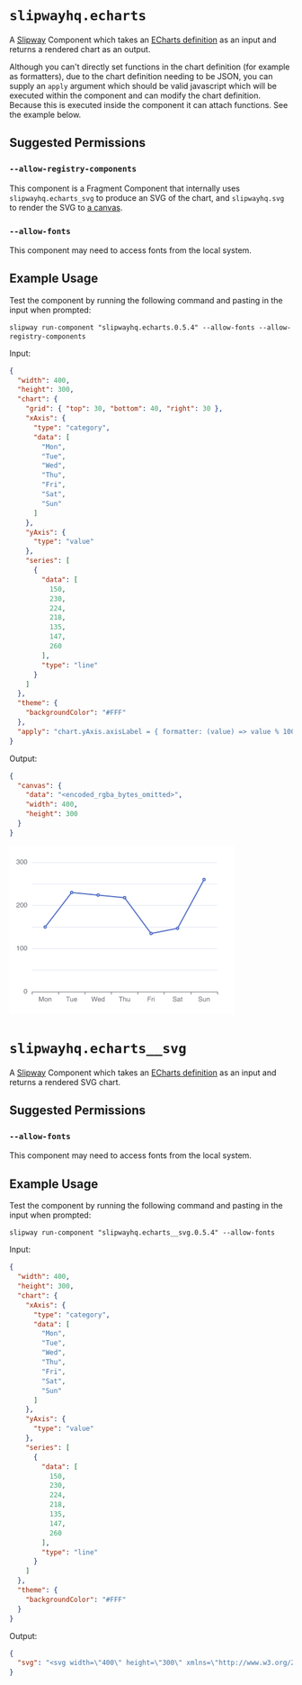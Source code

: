 # `slipwayhq.echarts`

A [Slipway](https://slipway.co/) Component which takes an [ECharts definition](https://echarts.apache.org/examples/en/index.html)
as an input and returns a rendered chart as an output.

Although you can't directly set functions in the chart definition (for example as formatters), due to the chart definition
needing to be JSON, you can supply an `apply` argument which should be valid javascript which will be executed
within the component and can modify the chart definition. Because this is executed inside the component it can attach functions.
See the example below.

## Suggested Permissions

### `--allow-registry-components`

This component is a Fragment Component that internally uses `slipwayhq.echarts_svg` to produce
an SVG of the chart, and `slipwayhq.svg` to render the SVG to [a canvas](https://slipway.co/docs/guides/canvases).

### `--allow-fonts`

This component may need to access fonts from the local system.

## Example Usage

Test the component by running the following command and pasting in the input when prompted:
```
slipway run-component "slipwayhq.echarts.0.5.4" --allow-fonts --allow-registry-components
```

Input:
```json
{  
  "width": 400,
  "height": 300,
  "chart": {
    "grid": { "top": 30, "bottom": 40, "right": 30 },
    "xAxis": {
      "type": "category",
      "data": [
        "Mon",
        "Tue",
        "Wed",
        "Thu",
        "Fri",
        "Sat",
        "Sun"
      ]
    },
    "yAxis": {
      "type": "value"
    },
    "series": [
      {
        "data": [
          150,
          230,
          224,
          218,
          135,
          147,
          260
        ],
        "type": "line"
      }
    ]
  },
  "theme": {
    "backgroundColor": "#FFF"
  },
  "apply": "chart.yAxis.axisLabel = { formatter: (value) => value % 100 ? '' : value  };"
}
```

Output:
```json
{
  "canvas": {
    "data": "<encoded_rgba_bytes_omitted>",
    "width": 400,
    "height": 300
  }
}
```

![Example Chart Output](example.png)


# `slipwayhq.echarts__svg`

A [Slipway](https://slipway.co/) Component which takes an [ECharts definition](https://echarts.apache.org/examples/en/index.html)
as an input and returns a rendered SVG chart.

## Suggested Permissions

### `--allow-fonts`

This component may need to access fonts from the local system.

## Example Usage

Test the component by running the following command and pasting in the input when prompted:
```
slipway run-component "slipwayhq.echarts__svg.0.5.4" --allow-fonts
```

Input:
```json
{
  "width": 400,
  "height": 300,
  "chart": {
    "xAxis": {
      "type": "category",
      "data": [
        "Mon",
        "Tue",
        "Wed",
        "Thu",
        "Fri",
        "Sat",
        "Sun"
      ]
    },
    "yAxis": {
      "type": "value"
    },
    "series": [
      {
        "data": [
          150,
          230,
          224,
          218,
          135,
          147,
          260
        ],
        "type": "line"
      }
    ]
  },
  "theme": {
    "backgroundColor": "#FFF"
  }
}
```

Output:
```json
{
  "svg": "<svg width=\"400\" height=\"300\" xmlns=\"http://www.w3.org/2000/svg\" xmlns:xlink=\"http://www.w3.org/1999/xlink\" version=\"1.1\" baseProfile=\"full\" viewBox=\"0 0 400 300\">\n<rect width=\"400\" height=\"300\" x=\"0\" y=\"0\" fill=\"#FFF\"></rect>\n<path d=\"M40 230.5L360 230.5\" fill=\"transparent\" stroke=\"#E0E6F1\" class=\"zr0-cls-0\"></path>\n<path d=\"M40 201.5L360 201.5\" fill=\"transparent\" stroke=\"#E0E6F1\" class=\"zr0-cls-0\"></path>\n<path d=\"M40 173.5L360 173.5\" fill=\"transparent\" stroke=\"#E0E6F1\" class=\"zr0-cls-0\"></path>\n<path d=\"M40 145.5L360 145.5\" fill=\"transparent\" stroke=\"#E0E6F1\" class=\"zr0-cls-0\"></path>\n<path d=\"M40 116.5L360 116.5\" fill=\"transparent\" stroke=\"#E0E6F1\" class=\"zr0-cls-0\"></path>\n<path d=\"M40 88.5L360 88.5\" fill=\"transparent\" stroke=\"#E0E6F1\" class=\"zr0-cls-0\"></path>\n<path d=\"M40 60.5L360 60.5\" fill=\"transparent\" stroke=\"#E0E6F1\" class=\"zr0-cls-0\"></path>\n<path d=\"M40 230.5L360 230.5\" fill=\"transparent\" stroke=\"#6E7079\" stroke-linecap=\"round\" class=\"zr0-cls-0\"></path>\n<path d=\"M40.5 230L40.5 235\" fill=\"transparent\" stroke=\"#6E7079\" class=\"zr0-cls-0\"></path>\n<path d=\"M85.5 230L85.5 235\" fill=\"transparent\" stroke=\"#6E7079\" class=\"zr0-cls-0\"></path>\n<path d=\"M131.5 230L131.5 235\" fill=\"transparent\" stroke=\"#6E7079\" class=\"zr0-cls-0\"></path>\n<path d=\"M177.5 230L177.5 235\" fill=\"transparent\" stroke=\"#6E7079\" class=\"zr0-cls-0\"></path>\n<path d=\"M223.5 230L223.5 235\" fill=\"transparent\" stroke=\"#6E7079\" class=\"zr0-cls-0\"></path>\n<path d=\"M268.5 230L268.5 235\" fill=\"transparent\" stroke=\"#6E7079\" class=\"zr0-cls-0\"></path>\n<path d=\"M314.5 230L314.5 235\" fill=\"transparent\" stroke=\"#6E7079\" class=\"zr0-cls-0\"></path>\n<path d=\"M360.5 230L360.5 235\" fill=\"transparent\" stroke=\"#6E7079\" class=\"zr0-cls-0\"></path>\n<text dominant-baseline=\"central\" text-anchor=\"end\" style=\"font-size:12px;font-family:sans-serif;\" transform=\"translate(32 230)\" fill=\"#6E7079\">0</text>\n<text dominant-baseline=\"central\" text-anchor=\"end\" style=\"font-size:12px;font-family:sans-serif;\" transform=\"translate(32 201.6667)\" fill=\"#6E7079\">50</text>\n<text dominant-baseline=\"central\" text-anchor=\"end\" style=\"font-size:12px;font-family:sans-serif;\" transform=\"translate(32 173.3333)\" fill=\"#6E7079\">100</text>\n<text dominant-baseline=\"central\" text-anchor=\"end\" style=\"font-size:12px;font-family:sans-serif;\" transform=\"translate(32 145)\" fill=\"#6E7079\">150</text>\n<text dominant-baseline=\"central\" text-anchor=\"end\" style=\"font-size:12px;font-family:sans-serif;\" transform=\"translate(32 116.6667)\" fill=\"#6E7079\">200</text>\n<text dominant-baseline=\"central\" text-anchor=\"end\" style=\"font-size:12px;font-family:sans-serif;\" transform=\"translate(32 88.3333)\" fill=\"#6E7079\">250</text>\n<text dominant-baseline=\"central\" text-anchor=\"end\" style=\"font-size:12px;font-family:sans-serif;\" transform=\"translate(32 60)\" fill=\"#6E7079\">300</text>\n<text dominant-baseline=\"central\" text-anchor=\"middle\" style=\"font-size:12px;font-family:sans-serif;\" y=\"6\" transform=\"translate(62.8571 238)\" fill=\"#6E7079\">Mon</text>\n<text dominant-baseline=\"central\" text-anchor=\"middle\" style=\"font-size:12px;font-family:sans-serif;\" y=\"6\" transform=\"translate(108.5714 238)\" fill=\"#6E7079\">Tue</text>\n<text dominant-baseline=\"central\" text-anchor=\"middle\" style=\"font-size:12px;font-family:sans-serif;\" y=\"6\" transform=\"translate(154.2857 238)\" fill=\"#6E7079\">Wed</text>\n<text dominant-baseline=\"central\" text-anchor=\"middle\" style=\"font-size:12px;font-family:sans-serif;\" y=\"6\" transform=\"translate(200 238)\" fill=\"#6E7079\">Thu</text>\n<text dominant-baseline=\"central\" text-anchor=\"middle\" style=\"font-size:12px;font-family:sans-serif;\" y=\"6\" transform=\"translate(245.7143 238)\" fill=\"#6E7079\">Fri</text>\n<text dominant-baseline=\"central\" text-anchor=\"middle\" style=\"font-size:12px;font-family:sans-serif;\" y=\"6\" transform=\"translate(291.4286 238)\" fill=\"#6E7079\">Sat</text>\n<text dominant-baseline=\"central\" text-anchor=\"middle\" style=\"font-size:12px;font-family:sans-serif;\" y=\"6\" transform=\"translate(337.1429 238)\" fill=\"#6E7079\">Sun</text>\n<g clip-path=\"url(#zr0-c0)\">\n<path d=\"M62.9 145L108.6 99.7L154.3 103.1L200 106.5L245.7 153.5L291.4 146.7L337.1 82.7\" fill=\"transparent\" stroke=\"#5470c6\" stroke-width=\"2\" stroke-linejoin=\"bevel\" class=\"zr0-cls-2\"></path>\n</g>\n<path d=\"M1 0A1 1 0 1 1 1 -0.1A1 1 0 0 1 1 0\" transform=\"matrix(2,0,0,2,62.8571,145)\" fill=\"#fff\" stroke=\"#5470c6\" ecmeta_series_index=\"0\" ecmeta_data_index=\"0\" ecmeta_ssr_type=\"chart\" class=\"zr0-cls-3\"></path>\n<path d=\"M1 0A1 1 0 1 1 1 -0.1A1 1 0 0 1 1 0\" transform=\"matrix(2,0,0,2,108.5714,99.6667)\" fill=\"#fff\" stroke=\"#5470c6\" ecmeta_series_index=\"0\" ecmeta_data_index=\"1\" ecmeta_ssr_type=\"chart\" class=\"zr0-cls-3\"></path>\n<path d=\"M1 0A1 1 0 1 1 1 -0.1A1 1 0 0 1 1 0\" transform=\"matrix(2,0,0,2,154.2857,103.0667)\" fill=\"#fff\" stroke=\"#5470c6\" ecmeta_series_index=\"0\" ecmeta_data_index=\"2\" ecmeta_ssr_type=\"chart\" class=\"zr0-cls-3\"></path>\n<path d=\"M1 0A1 1 0 1 1 1 -0.1A1 1 0 0 1 1 0\" transform=\"matrix(2,0,0,2,200,106.4667)\" fill=\"#fff\" stroke=\"#5470c6\" ecmeta_series_index=\"0\" ecmeta_data_index=\"3\" ecmeta_ssr_type=\"chart\" class=\"zr0-cls-3\"></path>\n<path d=\"M1 0A1 1 0 1 1 1 -0.1A1 1 0 0 1 1 0\" transform=\"matrix(2,0,0,2,245.7143,153.5)\" fill=\"#fff\" stroke=\"#5470c6\" ecmeta_series_index=\"0\" ecmeta_data_index=\"4\" ecmeta_ssr_type=\"chart\" class=\"zr0-cls-3\"></path>\n<path d=\"M1 0A1 1 0 1 1 1 -0.1A1 1 0 0 1 1 0\" transform=\"matrix(2,0,0,2,291.4286,146.7)\" fill=\"#fff\" stroke=\"#5470c6\" ecmeta_series_index=\"0\" ecmeta_data_index=\"5\" ecmeta_ssr_type=\"chart\" class=\"zr0-cls-3\"></path>\n<path d=\"M1 0A1 1 0 1 1 1 -0.1A1 1 0 0 1 1 0\" transform=\"matrix(2,0,0,2,337.1429,82.6667)\" fill=\"#fff\" stroke=\"#5470c6\" ecmeta_series_index=\"0\" ecmeta_data_index=\"6\" ecmeta_ssr_type=\"chart\" class=\"zr0-cls-3\"></path>\n<defs >\n<clipPath id=\"zr0-c0\">\n<path d=\"M39 59l322 0l0 172l-322 0Z\" fill=\"#000\" class=\"zr0-cls-1\"></path>\n</clipPath>\n</defs>\n<style ><![CDATA[\n.zr0-cls-0:hover {\npointer-events:none;\n}\n.zr0-cls-1:hover {\ncursor:pointer;\nfill:rgba(0,0,0,1);\n}\n.zr0-cls-2:hover {\ncursor:pointer;\n}\n.zr0-cls-3:hover {\ncursor:pointer;\nfill:rgba(255,255,255,1);\n}\n\n]]>\n\n</style>\n</svg>"
}
```